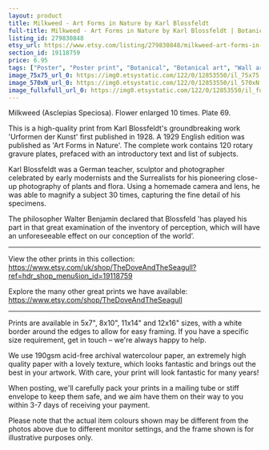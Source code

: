 ```yaml
---
layout: product
title: Milkweed - Art Forms in Nature by Karl Blossfeldt 
full-title: Milkweed - Art Forms in Nature by Karl Blossfeldt | Botanical print, wall art, room decor, black & white, sepia, photograph, print
listing_id: 279830848
etsy_url: https://www.etsy.com/listing/279830848/milkweed-art-forms-in-nature-by-karl?utm_source=thedoveandtheseagull&utm_medium=api&utm_campaign=api
section_id: 19118759
price: 6.95
tags: ["Poster", "Poster print", "Botanical", "Botanical art", "Wall art", "Botanical poster", "Photograph", "Vintage", "Black and white", "Sepia", "Minimal", "Flower", "High quality print"]
image_75x75_url_0: https://img0.etsystatic.com/122/0/12853550/il_75x75.973229082_raut.jpg
image_570xN_url_0: https://img0.etsystatic.com/122/0/12853550/il_570xN.973229082_raut.jpg
image_fullxfull_url_0: https://img0.etsystatic.com/122/0/12853550/il_fullxfull.973229082_raut.jpg
---
```

Milkweed (Asclepias Speciosa). Flower enlarged 10 times. Plate 69.

This is a high-quality print from Karl Blossfeldt&#39;s groundbreaking work &#39;Urformen der Kunst&#39; first published in 1928. A 1929 English edition was published as &#39;Art Forms in Nature&#39;. The complete work contains 120 rotary gravure plates, prefaced with an introductory text and list of subjects.

Karl Blossfeldt was a German teacher, sculptor and photographer celebrated by early modernists and the Surrealists for his pioneering close-up photography of plants and flora. Using a homemade camera and lens, he was able to magnify a subject 30 times, capturing the fine detail of his specimens.

The philosopher Walter Benjamin declared that Blossfeld &#39;has played his part in that great examination of the inventory of perception, which will have an unforeseeable effect on our conception of the world’. 

---

View the other prints in this collection: https://www.etsy.com/uk/shop/TheDoveAndTheSeagull?ref=hdr_shop_menu§ion_id=19118759

Explore the many other great prints we have available: https://www.etsy.com/shop/TheDoveAndTheSeagull

---

Prints are available in 5x7&quot;, 8x10&quot;, 11x14&quot; and 12x16&quot; sizes, with a white border around the edges to allow for easy framing. If you have a specific size requirement, get in touch – we&#39;re always happy to help.

We use 190gsm acid-free archival watercolour paper, an extremely high quality paper with a lovely texture, which looks fantastic and brings out the best in your artwork. With care, your print will look fantastic for many years!

When posting, we&#39;ll carefully pack your prints in a mailing tube or stiff envelope to keep them safe, and we aim have them on their way to you within 3-7 days of receiving your payment.

Please note that the actual item colours shown may be different from the photos above due to different monitor settings, and the frame shown is for illustrative purposes only.
